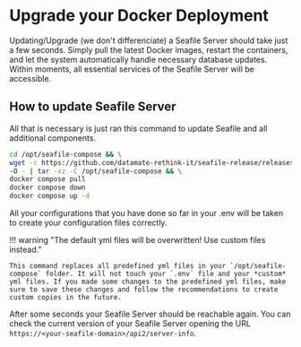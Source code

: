 # Upgrade your Docker Deployment

Updating/Upgrade (we don't differenciate) a Seafile Server should take just a few seconds. Simply pull the latest Docker images, restart the containers, and let the system automatically handle necessary database updates. Within moments, all essential services of the Seafile Server will be accessible.

## How to update Seafile Server

All that is necessary is just ran this command to update Seafile and all additional components.

```bash
cd /opt/seafile-compose && \
wget -c https://github.com/datamate-rethink-it/seafile-release/releases/latest/download/seafile-compose.tar.gz \
-O - | tar -xz -C /opt/seafile-compose && \
docker compose pull
docker compose down
docker compose up -d
```

All your configurations that you have done so far in your .env will be taken to create your configuration files correctly.

!!! warning "The default yml files will be overwritten! Use custom files instead."

    This command replaces all predefined yml files in your `/opt/seafile-compose` folder. It will not touch your `.env` file and your *custom* yml files. If you made some changes to the predefined yml files, make sure to save these changes and follow the recommendations to create custom copies in the future.

After some seconds your Seafile Server should be reachable again. You can check the current version of your Seafile Server opening the URL `https://<your-seafile-domain>/api2/server-info`.
